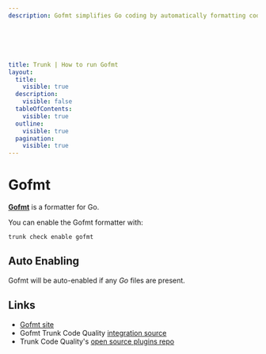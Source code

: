 ```yaml
---
description: Gofmt simplifies Go coding by automatically formatting code to match Go's style guidelines, enhancing readability and teamwork without the manual hassle.






title: Trunk | How to run Gofmt
layout:
  title:
    visible: true
  description:
    visible: false
  tableOfContents:
    visible: true
  outline:
    visible: true
  pagination:
    visible: true
---
```


# Gofmt

[**Gofmt**](https://github.com/rhysd/actionlint) is a formatter for Go.

You can enable the Gofmt formatter with:

```shell
trunk check enable gofmt
```

## Auto Enabling

Gofmt will be auto-enabled if any *Go* files are present.





## Links

- [Gofmt site](https://github.com/rhysd/actionlint)
- Gofmt Trunk Code Quality [integration source](https://github.com/trunk-io/plugins/tree/main/linters/gofmt)
- Trunk Code Quality's [open source plugins repo](https://github.com/trunk-io/plugins/tree/main)

